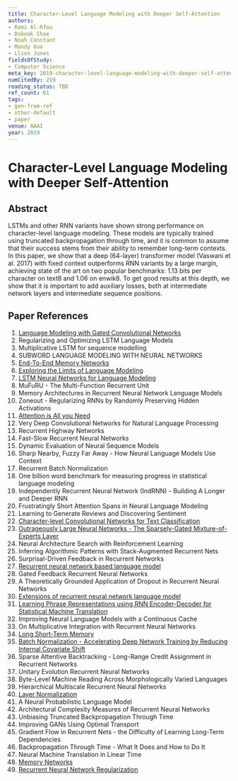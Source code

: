```yaml
---
title: Character-Level Language Modeling with Deeper Self-Attention
authors:
- Rami Al-Rfou
- Dokook Choe
- Noah Constant
- Mandy Guo
- Llion Jones
fieldsOfStudy:
- Computer Science
meta_key: 2019-character-level-language-modeling-with-deeper-self-attention
numCitedBy: 219
reading_status: TBD
ref_count: 61
tags:
- gen-from-ref
- other-default
- paper
venue: AAAI
year: 2019
---
```


# Character-Level Language Modeling with Deeper Self-Attention

## Abstract

LSTMs and other RNN variants have shown strong performance on character-level language modeling. These models are typically trained using truncated backpropagation through time, and it is common to assume that their success stems from their ability to remember long-term contexts. In this paper, we show that a deep (64-layer) transformer model (Vaswani et al. 2017) with fixed context outperforms RNN variants by a large margin, achieving state of the art on two popular benchmarks: 1.13 bits per character on text8 and 1.06 on enwik8. To get good results at this depth, we show that it is important to add auxiliary losses, both at intermediate network layers and intermediate sequence positions.

## Paper References

1. [Language Modeling with Gated Convolutional Networks](2017-language-modeling-with-gated-convolutional-networks)
2. Regularizing and Optimizing LSTM Language Models
3. Multiplicative LSTM for sequence modelling
4. SUBWORD LANGUAGE MODELING WITH NEURAL NETWORKS
5. [End-To-End Memory Networks](2015-end-to-end-memory-networks)
6. [Exploring the Limits of Language Modeling](2016-exploring-the-limits-of-language-modeling)
7. [LSTM Neural Networks for Language Modeling](2012-lstm-neural-networks-for-language-modeling)
8. MuFuRU - The Multi-Function Recurrent Unit
9. Memory Architectures in Recurrent Neural Network Language Models
10. Zoneout - Regularizing RNNs by Randomly Preserving Hidden Activations
11. [Attention is All you Need](2017-transformer.md)
12. Very Deep Convolutional Networks for Natural Language Processing
13. Recurrent Highway Networks
14. Fast-Slow Recurrent Neural Networks
15. Dynamic Evaluation of Neural Sequence Models
16. Sharp Nearby, Fuzzy Far Away - How Neural Language Models Use Context
17. Recurrent Batch Normalization
18. One billion word benchmark for measuring progress in statistical language modeling
19. Independently Recurrent Neural Network (IndRNN) - Building A Longer and Deeper RNN
20. Frustratingly Short Attention Spans in Neural Language Modeling
21. Learning to Generate Reviews and Discovering Sentiment
22. [Character-level Convolutional Networks for Text Classification](2015-character-level-convolutional-networks-for-text-classification)
23. [Outrageously Large Neural Networks - The Sparsely-Gated Mixture-of-Experts Layer](2017-outrageously-large-neural-networks-the-sparsely-gated-mixture-of-experts-layer)
24. Neural Architecture Search with Reinforcement Learning
25. Inferring Algorithmic Patterns with Stack-Augmented Recurrent Nets
26. Surprisal-Driven Feedback in Recurrent Networks
27. [Recurrent neural network based language model](2010-recurrent-neural-network-based-language-model)
28. Gated Feedback Recurrent Neural Networks
29. A Theoretically Grounded Application of Dropout in Recurrent Neural Networks
30. [Extensions of recurrent neural network language model](2011-extensions-of-recurrent-neural-network-language-model)
31. [Learning Phrase Representations using RNN Encoder-Decoder for Statistical Machine Translation](2014-learning-phrase-representations-using-rnn-encoder-decoder-for-statistical-machine-translation)
32. Improving Neural Language Models with a Continuous Cache
33. On Multiplicative Integration with Recurrent Neural Networks
34. [Long Short-Term Memory](1997-long-short-term-memory)
35. [Batch Normalization - Accelerating Deep Network Training by Reducing Internal Covariate Shift](2015-batch-normalization-accelerating-deep-network-training-by-reducing-internal-covariate-shift)
36. Sparse Attentive Backtracking - Long-Range Credit Assignment in Recurrent Networks
37. Unitary Evolution Recurrent Neural Networks
38. Byte-Level Machine Reading Across Morphologically Varied Languages
39. Hierarchical Multiscale Recurrent Neural Networks
40. [Layer Normalization](2016-layer-normalization)
41. A Neural Probabilistic Language Model
42. Architectural Complexity Measures of Recurrent Neural Networks
43. Unbiasing Truncated Backpropagation Through Time
44. Improving GANs Using Optimal Transport
45. Gradient Flow in Recurrent Nets - the Difficulty of Learning Long-Term Dependencies
46. Backpropagation Through Time - What It Does and How to Do It
47. Neural Machine Translation in Linear Time
48. [Memory Networks](2015-memory-networks)
49. [Recurrent Neural Network Regularization](2014-recurrent-neural-network-regularization)
